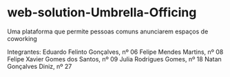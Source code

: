 # web-solution-Umbrella-Officing
Uma plataforma que permite pessoas comuns anunciarem espaços de coworking

Integrantes: 
Eduardo Felinto Gonçalves, nº 06
Felipe Mendes Martins, nº 08
Felipe Xavier Gomes dos Santos, nº 09
Julia Rodrigues Gomes, nº 18
Natan Gonçalves Diniz, nº 27
